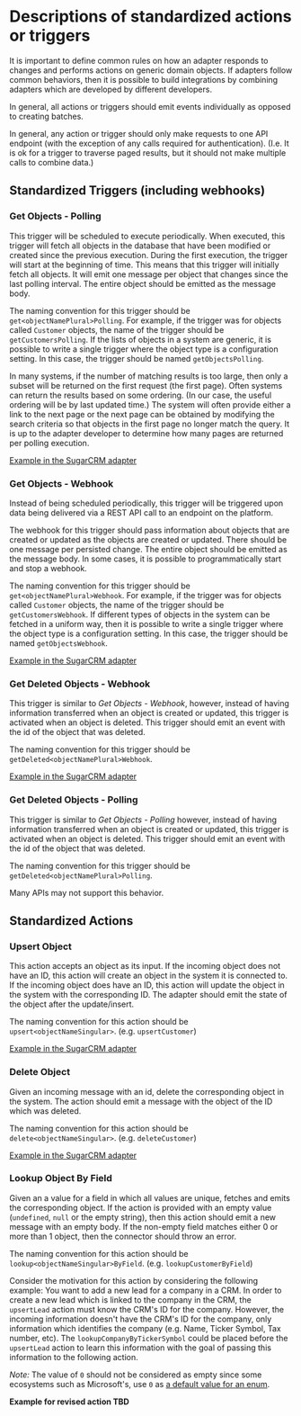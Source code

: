 # Descriptions of standardized actions or triggers
It is important to define common rules on how an adapter responds to changes
and performs actions on generic domain objects.  If adapters follow
common behaviors, then it is possible to build integrations by combining
adapters which are developed by different developers.

In general, all actions or triggers should emit events individually as opposed
to creating batches.

In general, any action or trigger should only make requests to one API endpoint
(with the exception of any calls required for authentication). (I.e. It is ok
for a trigger to traverse paged results, but it should not make multiple calls
to combine data.)

## Standardized Triggers (including webhooks)
### Get Objects - Polling
This trigger will be scheduled to execute periodically.  When executed, this
trigger will fetch all objects in the database that have been modified or
created since the previous execution.  During the first execution, the trigger
will start at the beginning of time.   This means that this trigger will
initially fetch all objects.  It will emit one message per object that changes
since the last polling interval. The entire object should be emitted as the
message body.

The naming convention for this trigger should be `get<objectNamePlural>Polling`.
For example, if the trigger was for objects called `Customer` objects, the name
of the trigger should be `getCustomersPolling`.  If the lists of objects in a
system are generic, it is possible to write a single trigger where the object
type is a configuration setting.  In this case, the trigger should be named
`getObjectsPolling`.

In many systems, if the number of matching results is too large, then only a
subset will be returned on the first request (the first page).  Often systems
can return the results based on some ordering.  (In our case, the useful
ordering will be by last updated time.)  The system will often provide either a
link to the next page or the next page can be obtained by modifying the search
criteria so that objects in the first page no longer match the query.  It is up
to the adapter developer to determine how many pages are returned per polling
execution.

[Example in the SugarCRM
adapter](https://github.com/elasticio/sugarcrm-component/blob/master/lib/triggers/getObjectsPolling.js)

### Get Objects - Webhook
Instead of being scheduled periodically, this trigger will be triggered upon
data being delivered via a REST API call to an endpoint on the platform.

The webhook for this trigger should pass information about objects that are
created or updated as the objects are created or updated. There should be one
message per persisted change. The entire object should be emitted as the message
body. In some cases, it is possible to programmatically start and stop a
webhook.

The naming convention for this trigger should be `get<objectNamePlural>Webhook`.
For example, if the trigger was for objects called `Customer` objects, the name
of the trigger should be `getCustomersWebhook`.  If different types of objects
in the system can be fetched in a uniform way, then it is possible to write a
single trigger where the object type is a configuration setting.  In this case,
the trigger should be named `getObjectsWebhook`.

[Example in the SugarCRM
adapter](https://github.com/elasticio/sugarcrm-component/blob/master/lib/triggers/getObjectsWebhook.js)

### Get Deleted Objects - Webhook
This trigger is similar to *Get Objects - Webhook*, however, instead of having
information transferred when an object is created or updated, this trigger is
activated when an object is deleted.  This trigger should emit an event with the
id of the object that was deleted.

The naming convention for this trigger should be `getDeleted<objectNamePlural>Webhook`.

[Example in the SugarCRM
adapter](https://github.com/elasticio/sugarcrm-component/blob/master/lib/triggers/getDeletedObjectsWebhook.js)

### Get Deleted Objects - Polling
This trigger is similar to *Get Objects - Polling* however, instead of having
information transferred when an object is created or updated, this trigger is
activated when an object is deleted.  This trigger should emit an event with the
id of the object that was deleted.

The naming convention for this trigger should be `getDeleted<objectNamePlural>Polling`.

Many APIs may not support this behavior.

## Standardized Actions
### Upsert Object
This action accepts an object as its input.  If the incoming object does not
have an ID, this action will create an object in the system it is connected to.
If the incoming object does have an ID, this action will update the object in
the system with the corresponding ID.  The adapter should emit the state of
the object after the update/insert.

The naming convention for this action should be `upsert<objectNameSingular>`. (e.g. `upsertCustomer`)

[Example in the SugarCRM
adapter](https://github.com/elasticio/sugarcrm-component/blob/master/lib/actions/upsertObject.js)

### Delete Object
Given an incoming message with an id, delete the corresponding object in the
system.  The action should emit a message with the object of the ID which was
deleted.

The naming convention for this action should be `delete<objectNameSingular>`. (e.g. `deleteCustomer`)

[Example in the SugarCRM
adapter](https://github.com/elasticio/sugarcrm-component/blob/master/lib/actions/deleteObject.js)

### Lookup Object By Field
Given an a value for a field in which all values are unique, fetches and emits
the corresponding object.  If the action is provided with an empty value
(`undefined`, `null` or the empty string), then this action should emit a new
message with an empty body.  If the non-empty field matches either 0 or more
than 1 object, then the connector should throw an error.

The naming convention for this action should be
`lookup<objectNameSingular>ByField`.
(e.g. `lookupCustomerByField`)

Consider the motivation for this action by considering the following example:
You want to add a new lead for a company in a CRM.  In order to create a new
lead which is linked to the company in the CRM, the `upsertLead` action must
know the CRM's ID for the company.  However, the incoming information doesn't
have the CRM's ID for the company, only information which identifies the company
(e.g. Name, Ticker Symbol, Tax number, etc).  The `lookupCompanyByTickerSymbol`
could be placed before the `upsertLead` action to learn this information with
the goal of passing this information to the following action.

*Note:* The value of `0` should not be considered as empty since some ecosystems
such as Microsoft's, use `0` as [a default value for an
enum](https://docs.microsoft.com/en-us/dotnet/standard/design-guidelines/enum).

**Example for revised action TBD**
